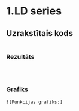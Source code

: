 # 1.LD series

## Uzrakstītais kods
```

```
### Rezultāts
```



```
### Grafiks
```
![Funkcijas grafiks:]
```
